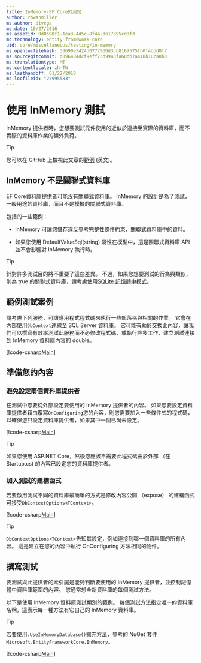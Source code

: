 ```yaml
---
title: InMemory-EF Core的測試
author: rowanmiller
ms.author: divega
ms.date: 10/27/2016
ms.assetid: 0d0590f1-1ea3-4d5c-8f44-db17395cd3f3
ms.technology: entity-framework-core
uid: core/miscellaneous/testing/in-memory
ms.openlocfilehash: 33690e3424d0777930d3cb8167575fb0f4ddd8f7
ms.sourcegitcommit: d096484dcf9eff73d9943fa60db7a418b10ca0b3
ms.translationtype: MT
ms.contentlocale: zh-TW
ms.lasthandoff: 01/22/2018
ms.locfileid: "27995583"
---
```

# <a name="testing-with-inmemory"></a>使用 InMemory 測試

InMemory 提供者時，您想要測試元件使用的近似於連接至實際的資料庫，而不實際的資料庫作業的額外負荷。

> [!TIP]  
> 您可以在 GitHub 上檢視此文章的[範例](https://github.com/aspnet/EntityFramework.Docs/tree/master/samples/core/Miscellaneous/Testing) \(英文\)。

## <a name="inmemory-is-not-a-relational-database"></a>InMemory 不是關聯式資料庫

EF Core資料庫提供者可能沒有關聯式資料庫。 InMemory 的設計是為了測試，一般用途的資料庫，而且不是模擬的關聯式資料庫。

包括的一些範例：
* InMemory 可讓您儲存違反參考完整性條件約束，關聯式資料庫中的資料。

* 如果您使用 DefaultValueSql(string) 屬性在模型中，這是關聯式資料庫 API 並不會影響對 InMemory 執行時。

> [!TIP]  
> 針對許多測試目的將不重要了這些差異。 不過，如果您想要測試的行為與類似，則為 true 的關聯式資料庫，請考慮使用[SQLite 記憶體中模式](sqlite.md)。

## <a name="example-testing-scenario"></a>範例測試案例

請考慮下列服務，可讓應用程式程式碼來執行一些部落格與相關的作業。 它會在內部使用`DbContext`連線至 SQL Server 資料庫。 它可能有助於交換此內容，讓我們可以撰寫有效率測試此服務而不必修改程式碼，或執行許多工作，建立測試連接到 InMemory 資料庫內容的 double。

[!code-csharp[Main](../../../../samples/core/Miscellaneous/Testing/BusinessLogic/BlogService.cs)]

## <a name="get-your-context-ready"></a>準備您的內容

### <a name="avoid-configuring-two-database-providers"></a>避免設定兩個資料庫提供者

在測試中您要從外部設定要使用的 InMemory 提供者的內容。 如果您要設定資料庫提供者藉由覆寫`OnConfiguring`您的內容，則您需要加入一些條件式的程式碼，以確保您只設定資料庫提供者，如果其中一個已尚未設定。

[!code-csharp[Main](../../../../samples/core/Miscellaneous/Testing/BusinessLogic/BloggingContext.cs#OnConfiguring)]

> [!TIP]  
> 如果您使用 ASP.NET Core，然後您應該不需要此程式碼由於外部 （在 Startup.cs) 的內容已設定您的資料庫提供者。

### <a name="add-a-constructor-for-testing"></a>加入測試的建構函式

若要啟用測試不同的資料庫最簡單的方式是修改內容公開 （expose） 的建構函式可接受`DbContextOptions<TContext>`。

[!code-csharp[Main](../../../../samples/core/Miscellaneous/Testing/BusinessLogic/BloggingContext.cs#Constructors)]

> [!TIP]  
> `DbContextOptions<TContext>`告知其設定，例如連接到哪一個資料庫的所有內容。 這是建立在您的內容中執行 OnConfiguring 方法相同的物件。

## <a name="writing-tests"></a>撰寫測試

要測試與此提供者的索引鍵是能夠判斷要使用的 InMemory 提供者，並控制記憶體中資料庫範圍的內容。 您通常想全新資料庫的每個測試方法。

以下是使用 InMemory 資料庫測試類別的範例。 每個測試方法指定唯一的資料庫名稱，這表示每一種方法有它自己的 InMemory 資料庫。

>[!TIP]
> 若要使用`.UseInMemoryDatabase()`擴充方法，參考的 NuGet 套件`Microsoft.EntityFrameworkCore.InMemory`。

[!code-csharp[Main](../../../../samples/core/Miscellaneous/Testing/TestProject/InMemory/BlogServiceTests.cs)]

